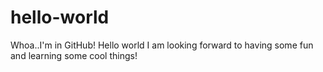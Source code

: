 # hello-world
Whoa..I'm in GitHub! Hello world I am looking forward to having some fun and learning some cool things!
